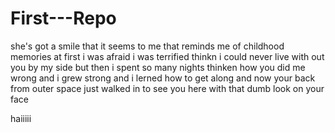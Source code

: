 # First---Repo
she's got a smile that it seems to me that reminds me of childhood memories
at first i was afraid i was terrified thinkn i could never live with out you by my side but then i spent so many nights thinken how you did me wrong  and i grew strong and i lerned how to get along and now your back from outer space just walked in to see you here with that dumb look on your face

haiiiii
